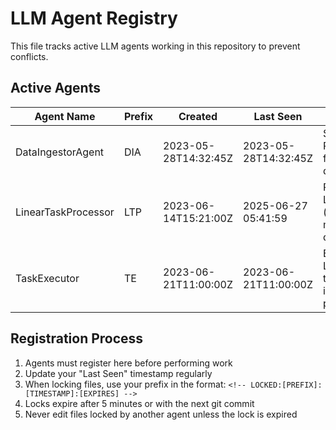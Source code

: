# LLM Agent Registry
<!-- Updated: 2025-06-27T04:00:00Z -->

This file tracks active LLM agents working in this repository to prevent conflicts.

## Active Agents

| Agent Name | Prefix | Created | Last Seen | Scope |
|------------|--------|---------|-----------|-------|
| DataIngestorAgent | DIA | 2023-05-28T14:32:45Z | 2023-05-28T14:32:45Z | Setting up Python project for personal data ingestion |
| LinearTaskProcessor | LTP | 2023-06-14T15:21:00Z | 2025-06-27 05:41:59 | Processing Linear issues (label management, decomposition) |
| TaskExecutor | TE | 2023-06-21T11:00:00Z | 2023-06-21T11:00:00Z | Executing Linear tasks for the data-ingestor project |

## Registration Process

1. Agents must register here before performing work
2. Update your "Last Seen" timestamp regularly
3. When locking files, use your prefix in the format: `<!-- LOCKED:[PREFIX]:[TIMESTAMP]:[EXPIRES] -->`
4. Locks expire after 5 minutes or with the next git commit
5. Never edit files locked by another agent unless the lock is expired
